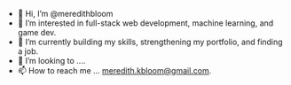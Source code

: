 - 👋 Hi, I’m @meredithbloom
- 👀 I’m interested in full-stack web development, machine learning, and game dev.
- 🌱 I’m currently building my skills, strengthening my portfolio, and finding a job.
- 💞️ I’m looking to ....
- 📫 How to reach me ... meredith.kbloom@gmail.com.

<!---
meredithbloom/meredithbloom is a ✨ special ✨ repository because its `README.md` (this file) appears on your GitHub profile.
You can click the Preview link to take a look at your changes.
--->

